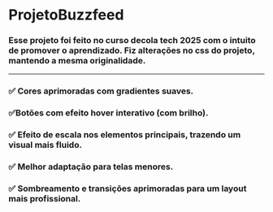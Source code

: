 # ProjetoBuzzfeed

### Esse projeto foi feito no curso decola tech 2025 com o intuito de promover o aprendizado. Fiz alterações no css do projeto, mantendo a mesma originalidade.
-----------------------------------------------------------------
### ✅ Cores aprimoradas com gradientes suaves.
### ✅Botões com efeito hover interativo (com brilho).
### ✅ Efeito de escala nos elementos principais, trazendo um visual mais fluido.
### ✅ Melhor adaptação para telas menores.
### ✅ Sombreamento e transições aprimoradas para um layout mais profissional.

